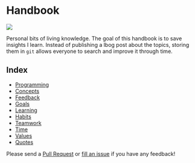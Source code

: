 # Handbook

![](https://images.unsplash.com/photo-1483546363825-7ebf25fb7513?ixlib=rb-0.3.5&ixid=eyJhcHBfaWQiOjEyMDd9&s=34f06173fc9d9c014d643c39fb7bfa13&auto=format&fit=crop&w=1350&q=80)

Personal bits of living knowledge. The goal of this handbook is to save insights I learn. Instead of publishing a lbog post about the topics, storing them in `git` allows everyone to search and improve it through time.

## Index

- [Programming](content/programming.md)
- [Concepts](content/concepts.md)
- [Feedback](content/feedback.md)
- [Goals](content/goals.md)
- [Learning](content/learning.md)
- [Habits](content/habits.md)
- [Teamwork](content/teamwork.md)
- [Time](content/time.md)
- [Values](content/values.md)
- [Quotes](content/quotes.md)

Please send a [Pull Request](https://github.com/davidgasquez/handbook/pulls)
or [fill an issue](https://github.com/davidgasquez/handbok/issues) if you have any
feedback!
